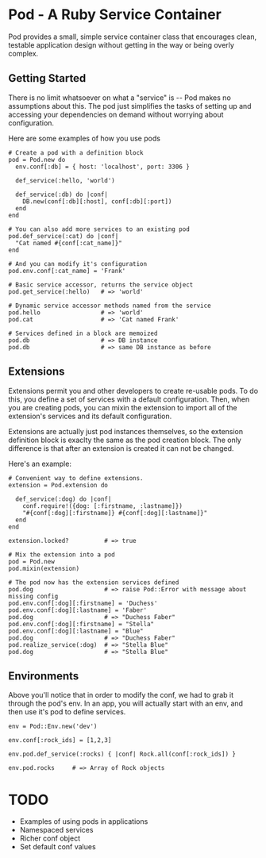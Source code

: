 # Pod - A Ruby Service Container #

Pod provides a small, simple service container class that encourages clean, testable application design without getting in the way or being overly complex.


## Getting Started ##

There is no limit whatsoever on what a "service" is -- Pod makes no assumptions about this.  The pod just simplifies the tasks of setting up and accessing your dependencies on demand without worrying about configuration.

Here are some examples of how you use pods

    # Create a pod with a definition block
    pod = Pod.new do
      env.conf[:db] = { host: 'localhost', port: 3306 }
    
      def_service(:hello, 'world')
      
      def_service(:db) do |conf|
        DB.new(conf[:db][:host], conf[:db][:port])
      end
    end

    # You can also add more services to an existing pod
    pod.def_service(:cat) do |conf|
      "Cat named #{conf[:cat_name]}"
    end
    
    # And you can modify it's configuration
    pod.env.conf[:cat_name] = 'Frank'

    # Basic service accessor, returns the service object
    pod.get_service(:hello)   # => 'world'
    
    # Dynamic service accessor methods named from the service
    pod.hello                 # => 'world'
    pod.cat                   # => 'Cat named Frank'

    # Services defined in a block are memoized
    pod.db                    # => DB instance
    pod.db                    # => same DB instance as before
    


## Extensions ##

Extensions permit you and other developers to create re-usable pods.  To do this, you define a set of services with a default configuration.  Then, when you are creating pods, you can mixin the extension to import all of the extension's services and its default configuration.

Extensions are actually just pod instances themselves, so the extension definition block is exaclty the same as the pod creation block.  The only difference is that after an extension is created it can not be changed.

Here's an example:

    # Convenient way to define extensions.
    extension = Pod.extension do
      
      def_service(:dog) do |conf|
        conf.require!({dog: [:firstname, :lastname]})
        "#{conf[:dog][:firstname]} #{conf[:dog][:lastname]}"
      end
    end
    
    extension.locked?          # => true
    
    # Mix the extension into a pod
    pod = Pod.new
    pod.mixin(extension)
    
    # The pod now has the extension services defined
    pod.dog                    # => raise Pod::Error with message about missing config
    pod.env.conf[:dog][:firstname] = 'Duchess'
    pod.env.conf[:dog][:lastname] = 'Faber'
    pod.dog                    # => "Duchess Faber"
    pod.env.conf[:dog][:firstname] = "Stella"
    pod.env.conf[:dog][:lastname] = "Blue"
    pod.dog                    # => "Duchess Faber"
    pod.realize_service(:dog)  # => "Stella Blue"
    pod.dog                    # => "Stella Blue"


## Environments ##

Above you'll notice that in order to modify the conf, we had to grab it through the pod's env.
In an app, you will actually start with an env, and then use it's pod to define services.

    env = Pod::Env.new('dev')
    
    env.conf[:rock_ids] = [1,2,3]
    
    env.pod.def_service(:rocks) { |conf| Rock.all(conf[:rock_ids]) }
    
    env.pod.rocks     # => Array of Rock objects



# TODO #

* Examples of using pods in applications
* Namespaced services
* Richer conf object
* Set default conf values
